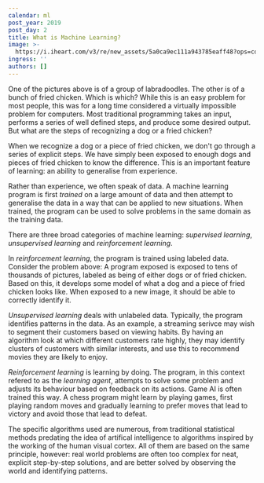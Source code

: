 ```yaml
---
calendar: ml
post_year: 2019
post_day: 2
title: What is Machine Learning?
image: >-
  https://i.iheart.com/v3/re/new_assets/5a0ca9ec111a943785eaff48?ops=contain(740,0)
ingress: ''
authors: []
---
```

One of the pictures above is of a group of labradoodles. The other is of a bunch of fried chicken. Which is which? While this is an easy problem for most people, this was for a long time considered a virtually impossible problem for computers. Most traditional programming takes an input, performs a series of well defined steps, and produce some desired output. But what are the steps of recognizing a dog or a fried chicken?

When we recognize a dog or a piece of fried chicken, we don't go through a series of explicit steps. We have simply been exposed to enough dogs and pieces of fried chicken to know the difference. This is an important feature of learning: an ability to generalise from experience.

Rather than experience, we often speak of data. A machine learning program is first _trained_ on a large amount of data and then attempt to generalise the data in a way that can be applied to new situations. When trained, the program can be used to solve problems in the same domain as the training data.

There are three broad categories of machine learning: _supervised learning_, _unsupervised learning_ and _reinforcement learning_.

In _reinforcement learning_, the program is trained using labeled data. Consider the problem above: A program exposed is exposed to tens of thousands of pictures, labeled as being of either dogs or of fried chicken. Based on this, it develops some model of what a dog and a piece of fried chicken looks like. When exposed to a new image, it should be able to correctly identify it.

_Unsupervised learning_ deals with unlabeled data. Typically, the program identifies patterns in the data. As an example, a streaming serivce may wish to segment their customers based on viewing habits. By having an algorithm look at which different customers rate highly, they may identify clusters of customers with similar interests, and use this to recommend movies they are likely to enjoy.

_Reinforcement learning_ is learning by doing. The program, in this context refered to as the _learning agent_, attempts to solve some problem and adjusts its behaviour based on feedback on its actions. Game AI is often trained this way. A chess program might learn by playing games, first playing random moves and gradually learning to prefer moves that lead to victory and avoid those that lead to defeat.

The specific algorithms used are numerous, from traditional statistical  methods predating the idea of artifical intelligence to algorithms inspired by the working of the human visual cortex. All of them are based on the same principle, however: real world problems are often too complex for neat, explicit step-by-step solutions, and are better solved by observing the world and identifying patterns.
